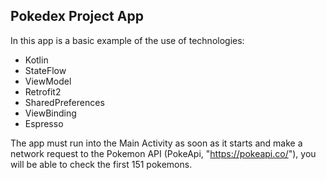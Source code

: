 ## Pokedex Project App

In this app is a basic example of the use of technologies:

- Kotlin
- StateFlow
- ViewModel
- Retrofit2
- SharedPreferences
- ViewBinding
- Espresso

The app must run into the Main Activity as soon as it starts and make a network request to the Pokemon API (PokeApi, "https://pokeapi.co/"), you will be able to check the first 151 pokemons.